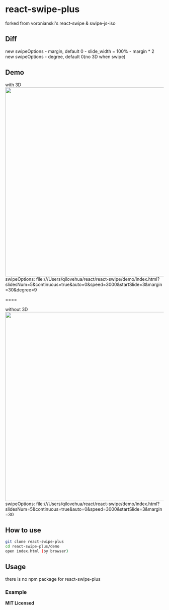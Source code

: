 # react-swipe-plus

forked from voronianski's react-swipe & swipe-js-iso

## Diff
new swipeOptions - margin, default 0 - slide_width = 100% - margin * 2
new swipeOptions - degree, default 0(no 3D when swipe)

## Demo

with 3D
<img src="https://github.com/qilovehua/react-swipe-plus/blob/master/demo/swipe-3d.gif" width="600" />
swipeOptions:
file:///Users/qilovehua/react/react-swipe/demo/index.html?slidesNum=5&continuous=true&auto=0&speed=3000&startSlide=3&margin=30&degree=9

====

without 3D
<img src="https://github.com/qilovehua/react-swipe-plus/blob/master/demo/swipe-no-3d.gif" width="600" />
swipeOptions:
file:///Users/qilovehua/react/react-swipe/demo/index.html?slidesNum=5&continuous=true&auto=0&speed=3000&startSlide=3&margin=30


## How to use

```bash
git clone react-swipe-plus
cd react-swipe-plus/demo
open index.html (by browser)
```

## Usage
there is no npm package for react-swipe-plus

### Example


**MIT Licensed**
